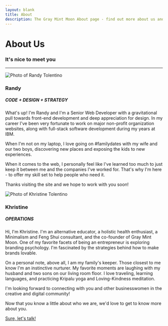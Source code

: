 ```yaml
---
layout: blank
title: About
description: The Gray Mint Moon About page - find out more about us and why we're excited to offer web design and web development services to indie businesses, community influencers, and forward-thinkers.
---
```

<div class="row_md row_trim_bottom">
	<div class="text_center">
		<h1 class="page_title">About <span class="page_title_second">Us</span></h1>
		<h3 class="page_subtitle">It's nice to meet you</h3>
		<hr class="divider_red">
	</div>
</div>
<div class="row row_bottom_space">
	<div class="container_xl">
		<div class="column_half">
			<div class="column_half_block">
				<img class="img_full img_bottom_space" src="{{site.url}}/assets/ran_tolentino.png" alt="Photo of Randy Tolentino">
				<h3 class="text_center text_regular">Randy</h3>
				<h5 class="text_center">CODE + DESIGN + STRATEGY</h5>
				<p class="text_light">What's up! I'm Randy and I'm a Senior Web Developer with a gravitational pull towards front-end development and deep appreciation for design. In my career I've been very fortunate to work on major non-profit organization websites, along with full-stack software development during my years at IBM.</p>
				<p class='text_light'>When I'm not on my laptop, I love going on #familydates with my wife and our two boys, discovering new places and exposing the kids to new experiences.</p>
				<p class='text_light'>When it comes to the web, I personally feel like I've learned too much to just keep it between me and the companies I've worked for. That's why I'm here - to offer my skill set to help people who need it.</p>
				<p class='text_light'>Thanks visiting the site and we hope to work with you soon!</p>
			</div>
			<div class="column_half_block">
				<img class="img_full img_bottom_space" src="{{site.url}}/assets/khris_tolentino.png" alt="Photo of Khristine Tolentino">
				<h3 class="text_center text_regular">Khristine</h3>
				<h5 class="text_center">OPERATIONS</h5>
				<p class="text_light">Hi, I'm Khristine. I'm an alternative educator, a holistic health enthusiast, a Minimalism and Feng Shui consultant, and the co-founder of Gray Mint Moon. One of my favorite facets of being an entrepreneur is exploring branding psychology. I'm fascinated by the strategies behind how to make brands lovable.</p>
				<p class="text_light">On a personal note, above all, I am my family's keeper. Those closest to me know I'm an instinctive nurturer. My favorite moments are laughing with my husband and two sons on our living room floor. I love traveling, learning languages, and practicing Kripalu yoga and Loving-Kindness meditation.</p>
				<p class="text_light">I'm looking forward to connecting with you and other businesswomen in the creative and digital community!</p>
			</div>
		</div>
		<div class="row_sm">
		<div class="container_lg text_center">
			<p>Now that you know a little about who we are, we'd love to get to know more about you.</p>
			<p><a class="text_margin_top page_submit text_dark" href="/contact">Sure, let's talk!</a></p>
		</div>
		</div>
	</div>
</div>